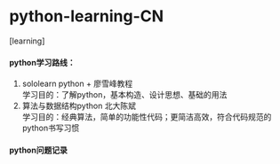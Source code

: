 # python-learning-CN  
[learning]
 
#### python学习路线：  
1. sololearn python + 廖雪峰教程  
   学习目的：了解python，基本构造、设计思想、基础的用法  
2. 算法与数据结构python 北大陈斌    
   学习目的：经典算法，简单的功能性代码；更简洁高效，符合代码规范的python书写习惯   


#### python问题记录

